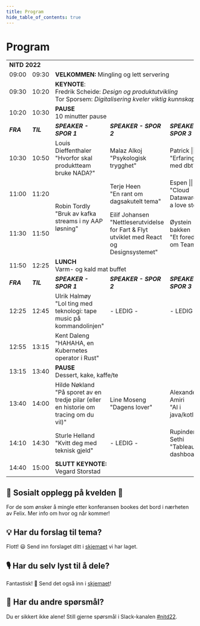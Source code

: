 ```yaml
---
title: Program
hide_table_of_contents: true
---
```


# Program

<table>
    <tr>
        <td colspan="5"><strong>NITD 2022</strong></td>
    </tr>
    <tr>
        <td>09:00</td>
        <td>09:30</td>
        <td colspan="3"><strong>VELKOMMEN:</strong> Mingling og lett servering</td>
    </tr>
    <tr>
        <td>09:30</td>
        <td>10:20</td>
        <td className={"textCenter"} colspan="3"><strong>KEYNOTE</strong>: <br /> Fredrik Scheide: <i>Design og produktutvikling</i> <br /> Tor Sporsem: <i>Digitalisering kveler viktig kunnskap</i></td>
    </tr>
    <tr>
        <td>10:20</td>
        <td>10:30</td>
        <td colspan="3"><strong>PAUSE</strong> <br /> 10 minutter pause</td>
    </tr>
    <tr>
        <td><i><strong>FRA</strong></i></td>
        <td><i><strong>TIL</strong></i></td>
        <td><i><strong>SPEAKER - SPOR 1</strong></i></td>
        <td><i><strong>SPEAKER - SPOR 2</strong></i></td>
        <td><i><strong>SPEAKER - SPOR 3</strong></i></td>
    </tr>
    <tr>
        <td>10:30</td>
        <td>10:50</td>
        <td>Louis Dieffenthaler "Hvorfor skal produktteam bruke NADA?"</td>
        <td>Malaz Alkoj <br /> "Psykologisk trygghet"</td>
        <td>Patrick || Ivar <br /> "Erfaringer med dbt"</td>
    </tr>
    <tr>
        <td>11:00</td>
        <td>11:20</td>
        <td rowspan="2">Robin Tordly <br /> "Bruk av kafka streams i ny AAP løsning"</td>
        <td>Terje Heen <br /> "En rant om dagsakutelt tema"</td>
        <td>Espen || Ivar <br /> "Cloud Datawarehous, a love story?"</td>
    </tr>
    <tr>
        <td>11:30</td>
        <td>11:50</td>
        <td>Eilif Johansen <br /> "Nettleserutvidelse for Fart & Flyt utviklet med React og Designsystemet"</td>
        <td>Øystein bakken <br /> "Et foredrag om Team"</td>
    </tr>
    <tr>
        <td>11:50</td>
        <td>12:25</td>
        <td className={"textCenter"} colspan="3"><strong>LUNCH</strong> <br /> Varm- og kald mat buffet</td>
    </tr>
    <tr>
        <td><i><strong>FRA</strong></i></td>
        <td><i><strong>TIL</strong></i></td>
        <td><i><strong>SPEAKER - SPOR 1</strong></i></td>
        <td><i><strong>SPEAKER - SPOR 2</strong></i></td>
        <td><i><strong>SPEAKER - SPOR 3</strong></i></td>
    </tr>
    <tr>
        <td>12:25</td>
        <td>12:45</td>
        <td>Ulrik Halmøy <br /> "Lol ting med teknologi: tape music på kommandolinjen"</td>
        <td>- LEDIG -</td>
        <td>- LEDIG -</td>
        <td rowspan="2">Rituvsh Kumar <br /> "Hvordan PDL fungere i dag i NAV"</td>
    </tr>
    <tr>
        <td>12:55</td>
        <td>13:15</td>
        <td>Kent Daleng <br /> "HAHAHA, en Kubernetes operator i Rust"</td>
    </tr>
    <tr>
        <td>13:15</td>
        <td>13:40</td>
        <td className={"textCenter"} colspan="3"><strong>PAUSE</strong> <br /> Dessert, kake, kaffe/te</td>
    </tr>
    <tr>
        <td>13:40</td>
        <td>14:00</td>
        <td>Hilde Nøkland <br /> "På sporet av en tredje pilar (eller en historie om tracing om du vil)"</td>
        <td>Line Moseng <br /> "Dagens lover"</td>
        <td>Alexander Amiri <br /> "AI i java/kotlin"</td>
    </tr>
    <tr>
        <td>14:10</td>
        <td>14:30</td>
        <td>Sturle Helland <br /> "Kvitt deg med teknisk gjeld"</td>
        <td>- LEDIG -</td>
        <td>Rupinder Kaur Sethi <br /> "Tableau dashboard"</td>
    </tr>
    <tr>
        <td>14:40</td>
        <td>15:00</td>
        <td className={"textCenter"} colspan="3"><strong>SLUTT KEYNOTE:</strong> <br /> Vegard Storstad</td>
    </tr>
</table>

## 🍻 Sosialt opplegg på kvelden 🍻
For de som ønsker å mingle etter konferansen bookes det bord i nærheten av Felix. Mer info om hvor og når kommer!

## 💡 Har du forslag til tema? 

Flott! 😃 Send inn forslaget ditt i [skjemaet](https://forms.office.com/Pages/ResponsePage.aspx?id=NGU2YsMeYkmIaZtVNSedCyKMKHMBvzVPtRUZDMBRSnxUQzVXMTE2NFlFN0ZDMDlER0NRNzNNSDZKWi4u) vi har laget.

## 🎙 Har du selv lyst til å dele?

Fantastisk! 🤩 Send det også inn i [skjemaet](https://forms.office.com/Pages/ResponsePage.aspx?id=NGU2YsMeYkmIaZtVNSedCyKMKHMBvzVPtRUZDMBRSnxUQzVXMTE2NFlFN0ZDMDlER0NRNzNNSDZKWi4u)!

## 🤔 Har du andre spørsmål?

Du er sikkert ikke alene! Still gjerne spørsmål i Slack-kanalen [#nitd22](https://nav-it.slack.com/archives/C03A11UFPK5).

